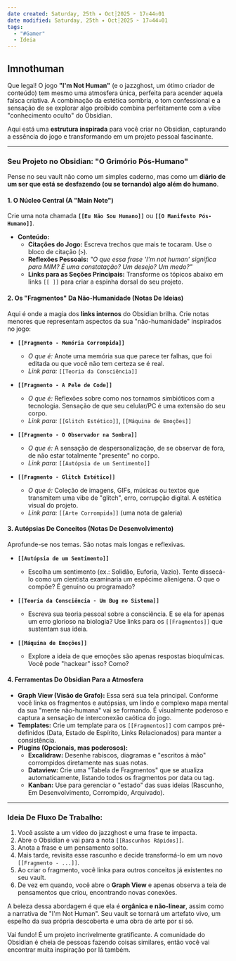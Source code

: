 ```yaml
---
date created: Saturday, 25th ✦ Oct┆2025 ➣ 17▫44▫01 
date modified: Saturday, 25th ✦ Oct┆2025 ➣ 17▫44▫01 
tags:
  - "#Gamer"
  - Ideia
---
```

## Imnothuman

Que legal! O jogo **"I'm Not Human"** (e o jazzghost, um ótimo criador de conteúdo) tem mesmo uma atmosfera única, perfeita para acender aquela faísca criativa. A combinação da estética sombria, o tom confessional e a sensação de se explorar algo proibido combina perfeitamente com a vibe "conhecimento oculto" do Obsidian.

Aqui está uma **estrutura inspirada** para você criar no Obsidian, capturando a essência do jogo e transformando em um projeto pessoal fascinante.

---

### **Seu Projeto no Obsidian: "O Grimório Pós-Humano"**

Pense no seu vault não como um simples caderno, mas como um **diário de um ser que está se desfazendo (ou se tornando) algo além do humano**.

#### **1. O Núcleo Central (A "Main Note")**

Crie uma nota chamada **`[[Eu Não Sou Humano]]`** ou **`[[O Manifesto Pós-Humano]]`**.

*   **Conteúdo:**
    *   **Citações do Jogo:** Escreva trechos que mais te tocaram. Use o bloco de citação (`>`).
    *   **Reflexões Pessoais:** *"O que essa frase 'I'm not human' significa para MIM? É uma constatação? Um desejo? Um medo?"*
    *   **Links para as Seções Principais:** Transforme os tópicos abaixo em links `[[ ]]` para criar a espinha dorsal do seu projeto.

#### **2. Os "Fragmentos" Da Não-Humanidade (Notas De Ideias)**

Aqui é onde a magia dos **links internos** do Obsidian brilha. Crie notas menores que representam aspectos da sua "não-humanidade" inspirados no jogo:

*   **`[[Fragmento - Memória Corrompida]]`**
    *   *O que é:* Anote uma memória sua que parece ter falhas, que foi editada ou que você não tem certeza se é real.
    *   *Link para:* `[[Teoria da Consciência]]`

*   **`[[Fragmento - A Pele de Code]]`**
    *   *O que é:* Reflexões sobre como nos tornamos simbióticos com a tecnologia. Sensação de que seu celular/PC é uma extensão do seu corpo.
    *   *Link para:* `[[Glitch Estético]]`, `[[Máquina de Emoções]]`

*   **`[[Fragmento - O Observador na Sombra]]`**
    *   *O que é:* A sensação de despersonalização, de se observar de fora, de não estar totalmente "presente" no corpo.
    *   *Link para:* `[[Autópsia de um Sentimento]]`

*   **`[[Fragmento - Glitch Estético]]`**
    *   *O que é:* Coleção de imagens, GIFs, músicas ou textos que transmitem uma vibe de "glitch", erro, corrupção digital. A estética visual do projeto.
    *   *Link para:* `[[Arte Corrompida]]` (uma nota de galeria)

#### **3. Autópsias De Conceitos (Notas De Desenvolvimento)**

Aprofunde-se nos temas. São notas mais longas e reflexivas.

*   **`[[Autópsia de um Sentimento]]`**
    *   Escolha um sentimento (ex.: Solidão, Euforia, Vazio). Tente dissecá-lo como um cientista examinaria um espécime alienígena. O que o compõe? É genuíno ou programado?

*   **`[[Teoria da Consciência - Um Bug no Sistema]]`**
    *   Escreva sua teoria pessoal sobre a consciência. E se ela for apenas um erro glorioso na biologia? Use links para os `[[Fragmentos]]` que sustentam sua ideia.

*   **`[[Máquina de Emoções]]`**
    *   Explore a ideia de que emoções são apenas respostas bioquímicas. Você pode "hackear" isso? Como?

#### **4. Ferramentas Do Obsidian Para a Atmosfera**

*   **Graph View (Visão de Grafo):** Essa será sua tela principal. Conforme você linka os fragmentos e autópsias, um lindo e complexo mapa mental da sua "mente não-humana" vai se formando. É visualmente poderoso e captura a sensação de interconexão caótica do jogo.
*   **Templates:** Crie um template para os `[[Fragmentos]]` com campos pré-definidos (Data, Estado de Espírito, Links Relacionados) para manter a consistência.
*   **Plugins (Opcionais, mas poderosos):**
    *   **Excalidraw:** Desenhe rabiscos, diagramas e "escritos à mão" corrompidos diretamente nas suas notas.
    *   **Dataview:** Crie uma "Tabela de Fragmentos" que se atualiza automaticamente, listando todos os fragmentos por data ou tag.
    *   **Kanban:** Use para gerenciar o "estado" das suas ideias (Rascunho, Em Desenvolvimento, Corrompido, Arquivado).

---

### **Ideia De Fluxo De Trabalho:**

1.  Você assiste a um vídeo do jazzghost e uma frase te impacta.
2.  Abre o Obsidian e vai para a nota `[[Rascunhos Rápidos]]`.
3.  Anota a frase e um pensamento solto.
4.  Mais tarde, revisita esse rascunho e decide transformá-lo em um novo `[[Fragmento - ...]]`.
5.  Ao criar o fragmento, você linka para outros conceitos já existentes no seu vault.
6.  De vez em quando, você abre o **Graph View** e apenas observa a teia de pensamentos que criou, encontrando novas conexões.

A beleza dessa abordagem é que ela é **orgânica e não-linear**, assim como a narrativa de "I'm Not Human". Seu vault se tornará um artefato vivo, um espelho da sua própria descoberta e uma obra de arte por si só.

Vai fundo! É um projeto incrivelmente gratificante. A comunidade do Obsidian é cheia de pessoas fazendo coisas similares, então você vai encontrar muita inspiração por lá também.